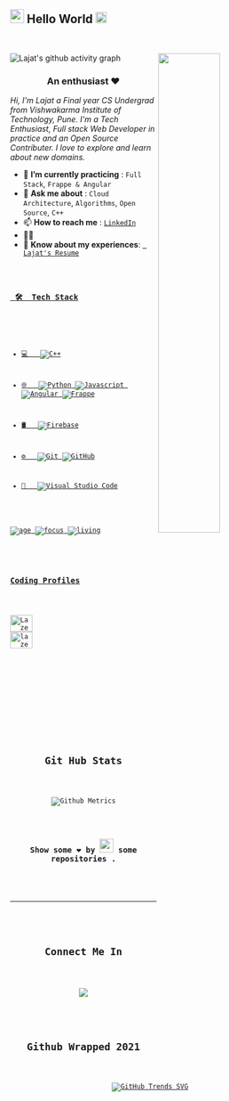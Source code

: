 <!-- ![](https://raw.githubusercontent.com/halfrost/halfrost/master/icons/header_.png) -->


<h2><img src="https://imgur.com/CTPzCrS.gif" height=25px width=25px> Hello World <img src="https://imgur.com/TFzFv3D.gif" height=20px width=20px></h2>
<br>

![Lajat's github activity graph](https://activity-graph.herokuapp.com/graph?username=Lazeeez&theme=react-dark)
<img src="https://imgur.com/Z9n1y5S.gif" height=47% width=47% align="right" >
<h3 align="center">An enthusiast ❤</h3>
<p><i> Hi, I'm Lajat a Final year CS Undergrad from Vishwakarma Institute of Technology, Pune. I'm a Tech Enthusiast, Full stack Web Developer in practice and an Open Source Contributer. I love to explore and learn about new domains.</i></p>


<ul>
<li> 🌱 <b>I’m currently practicing</b> : <code>Full Stack</code>, <code>Frappe & Angular</code></li>
<li> 💬 <b>Ask me about</b> : <code>Cloud Architecture</code>, <code>Algorithms</code>, <code>Open Source</code>, <code>C++</code></li>
<li> 📫 <b>How to reach me</b> : <code><a href="https://www.linkedin.com/in/lajat-manekar-50137317a/">LinkedIn</a></code></li>
<li> 👩‍💻
<li>📄 <b>Know about my experiences</b>: <code><a href="https://drive.google.com/file/d/1EdwGbz9TRcKrbqytmB9OsKMGyLZxoCn2/view?usp=sharing"> Lajat's Resume</li>
</ul>
<h3> 🛠 &nbsp;Tech Stack</h3>

- 💻 &nbsp;
  ![C++](https://img.shields.io/badge/-C++-333333?style=flat&logo=C%2B%2B&logoColor=00599C)
- 🌐 &nbsp;
  ![Python](https://img.shields.io/badge/-Python-333333?style=flat&logo=Python)
  ![Javascript](https://img.shields.io/badge/-Javascript-333333?style=flat&logo=Javascript&logoColor=1572B6)
  ![Angular](https://img.shields.io/badge/-Angular-333333?style=flat&logo=Angular)
  ![Frappe](https://img.shields.io/badge/-Frappe-333333?style=flat&logo=Frappe&logoColor=563D7C)
  
- 🛢 &nbsp;
  ![Firebase](https://img.shields.io/badge/-Firebase-333333?style=flat&logo=Firebase)
- ⚙️ &nbsp;
  ![Git](https://img.shields.io/badge/-Git-333333?style=flat&logo=git)
  ![GitHub](https://img.shields.io/badge/-GitHub-333333?style=flat&logo=github)
- 🔧 &nbsp;
  ![Visual Studio Code](https://img.shields.io/badge/-Visual%20Studio%20Code-333333?style=flat&logo=visual-studio-code&logoColor=007ACC)

![age](https://img.shields.io/badge/age-20-blue)
![focus](https://img.shields.io/badge/focus-FullStack-brightgreen)
![living](https://img.shields.io/badge/living-INDIA-3c9)

<!-- 
<img align="right" alt="Coding" width="400" src="https://cdn.dribbble.com/users/2646423/screenshots/5507196/computer.gif"> -->

<h3 align="left">Coding Profiles</h3>
<p align="left">
<a href="https://codeforces.com/profile/Lazeez" target="blank"><img align="center" src="https://cdn.jsdelivr.net/npm/simple-icons@3.0.1/icons/codeforces.svg" alt="Lazeez" height="30" width="40" /></a>
<a href="https://leetcode.com/lazeeez/" target="blank"><img align="center" src="https://cdn.jsdelivr.net/npm/simple-icons@3.0.1/icons/leetcode.svg" alt="lazeeez" height="30" width="40" /></a>
</p>

<br>

<div align="center">
 
<!--  <p align="left"> <img src="https://github-profile-trophy.vercel.app/?username=yashikajotwani12&theme=dark" alt="yashikajotwani12"> </p>

<p align="left"> <img src="https://github-readme-streak-stats.herokuapp.com/?user=yashikajotwani12&theme=dark" alt="yashikajotwani12" > </p>

<p align="left"> <img src="https://github-readme-stats.vercel.app/api/top-langs?username=yashikajotwani12&show_icons=true&locale=en&layout=compact&theme=dark" alt="yashikajotwani12" > </p>

<p align="left"> <img src="https://github-readme-stats.vercel.app/api?username=yashikajotwani12&show_icons=true&locale=en&theme=dark" alt="yashikajotwani12" ></p>  -->
  


  <center>
<h2 align="center">Git Hub Stats</h2>

<p align="center"><img src="https://metrics.lecoq.io/Lazeeez" alt="Github Metrics"></p>

<h3 align="center">Show some ❤ by <img src="https://imgur.com/o7ncZFp.jpg" height=25px width=25px> some repositories .</h3>
</center>
  
---
<div align="center">
 <h2>Connect Me In</h2>
  
[<img src="https://img.shields.io/badge/linkedin-%230077B5.svg?&style=for-the-badge&logo=linkedin&logoColor=white">](https://www.linkedin.com/in/lajat-manekar-50137317a/)

</div>
<div>
<h2>Github Wrapped 2021</h2>
  
[![GitHub Trends SVG](https://api.githubtrends.io/user/svg/Lazeeez/langs?time_range=one_year&include_private=True&compact=True&theme=dark)](https://githubtrends.io)
</div>

